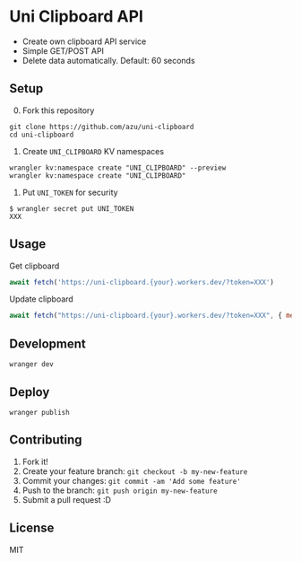 # Uni Clipboard API

- Create own clipboard API service
- Simple GET/POST API
- Delete data automatically. Default: 60 seconds

## Setup

0. Fork this repository

```
git clone https://github.com/azu/uni-clipboard
cd uni-clipboard
```

1. Create `UNI_CLIPBOARD` KV namespaces

```shell
wrangler kv:namespace create "UNI_CLIPBOARD" --preview
wrangler kv:namespace create "UNI_CLIPBOARD"
```

1. Put `UNI_TOKEN` for security

```shell
$ wrangler secret put UNI_TOKEN
XXX
```

## Usage

Get clipboard

```js
await fetch('https://uni-clipboard.{your}.workers.dev/?token=XXX')
```

Update clipboard

```js
await fetch("https://uni-clipboard.{your}.workers.dev/?token=XXX", { method: "post", body: "New Content"})
```

## Development

    wranger dev

## Deploy

    wranger publish

## Contributing

1. Fork it!
2. Create your feature branch: `git checkout -b my-new-feature`
3. Commit your changes: `git commit -am 'Add some feature'`
4. Push to the branch: `git push origin my-new-feature`
5. Submit a pull request :D

## License

MIT
